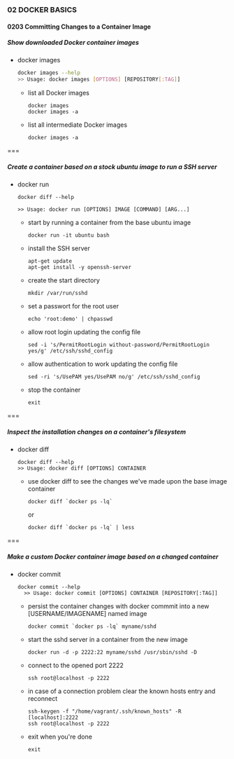 ### 02 DOCKER BASICS
#### 0203 Committing Changes to a Container Image

##### Show downloaded Docker container images

- docker images
  ```bash
  docker images --help
  >> Usage: docker images [OPTIONS] [REPOSITORY[:TAG]]
  ```

  - list all Docker images
    ```
    docker images
    docker images -a
    ```

  - list all intermediate Docker images
    ```
    docker images -a
    ```

===

##### Create a container based on a stock ubuntu image to run a SSH server

- docker run  
  ```
  docker diff --help  

  >> Usage: docker run [OPTIONS] IMAGE [COMMAND] [ARG...]
  ```
  - start by running a container from the base ubuntu image  
    ```
    docker run -it ubuntu bash
    ```
  - install the SSH server  
    ```
    apt-get update  
    apt-get install -y openssh-server
    ```
  - create the start directory  
    ```
    mkdir /var/run/sshd
    ```
  - set a passwort for the root user  
    ```
    echo 'root:demo' | chpasswd
    ```
  - allow root login updating the config file  
    ```
    sed -i 's/PermitRootLogin without-password/PermitRootLogin yes/g' /etc/ssh/sshd_config
    ```
  - allow authentication to work updating the config file  
    ```
    sed -ri 's/UsePAM yes/UsePAM no/g' /etc/ssh/sshd_config
    ```
  - stop the container  
    ```
    exit
    ```

===

##### Inspect the installation changes on a container's filesystem

- docker diff  
  ```
  docker diff --help  
  >> Usage: docker diff [OPTIONS] CONTAINER
  ```
  - use docker diff to see the changes we've made upon the base image container  
    ```
    docker diff `docker ps -lq`
    ```  
    or  
    ```
    docker diff `docker ps -lq` | less
    ```

===

##### Make a custom Docker container image based on a changed container

- docker commit  
  ```
  docker commit --help  
    >> Usage: docker commit [OPTIONS] CONTAINER [REPOSITORY[:TAG]]
  ```
  - persist the container changes with docker commmit into a new [USERNAME/IMAGENAME] named image  
    ```
    docker commit `docker ps -lq` myname/sshd
    ```
  - start the sshd server in a container from the new image  
    ```
    docker run -d -p 2222:22 myname/sshd /usr/sbin/sshd -D
    ```
  - connect to the opened port 2222  
    ```
    ssh root@localhost -p 2222
    ```
  - in case of a connection problem clear the known hosts entry and reconnect  
    ```
    ssh-keygen -f "/home/vagrant/.ssh/known_hosts" -R [localhost]:2222  
    ssh root@localhost -p 2222
    ```
  - exit when you're done  
    ```
    exit
    ```
